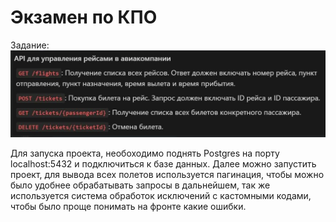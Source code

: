 # Экзамен по КПО

Задание:
![Image alt](image/task.jpg)

Для запуска проекта, необоходимо поднять Postgres на порту localhost:5432 и подключиться к базе данных. 
Далее можно запустить проект, для вывода всех полетов используется пагинация, чтобы можно было удобнее обрабатывать запросы в дальнейшем, так же используется система обработок исключений с кастомными кодами, чтобы было проще понимать на фронте какие ошибки.